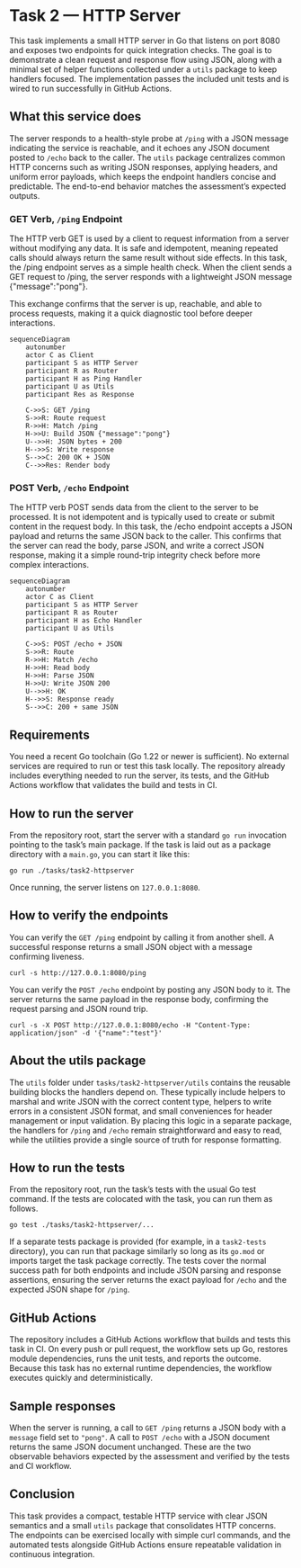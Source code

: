 # Task 2 — HTTP Server

This task implements a small HTTP server in Go that listens on port 8080 and exposes two endpoints for quick integration checks. The goal is to demonstrate a clean request and response flow using JSON, along with a minimal set of helper functions collected under a `utils` package to keep handlers focused. The implementation passes the included unit tests and is wired to run successfully in GitHub Actions.

## What this service does

The server responds to a health-style probe at `/ping` with a JSON message indicating the service is reachable, and it echoes any JSON document posted to `/echo` back to the caller. The `utils` package centralizes common HTTP concerns such as writing JSON responses, applying headers, and uniform error payloads, which keeps the endpoint handlers concise and predictable. The end-to-end behavior matches the assessment’s expected outputs.

### GET Verb, `/ping` Endpoint

The HTTP verb GET is used by a client to request information from a server without modifying any data. It is safe and idempotent, meaning repeated calls should always return the same result without side effects. In this task, the /ping endpoint serves as a simple health check. When the client sends a GET request to /ping, the server responds with a lightweight JSON message {"message":"pong"}. 

This exchange confirms that the server is up, reachable, and able to process requests, making it a quick diagnostic tool before deeper interactions. 

```mermaid
sequenceDiagram
    autonumber
    actor C as Client
    participant S as HTTP Server
    participant R as Router
    participant H as Ping Handler
    participant U as Utils
    participant Res as Response

    C->>S: GET /ping
    S->>R: Route request
    R->>H: Match /ping
    H->>U: Build JSON {"message":"pong"}
    U-->>H: JSON bytes + 200
    H-->>S: Write response
    S-->>C: 200 OK + JSON
    C-->>Res: Render body
```

### POST Verb, `/echo` Endpoint

The HTTP verb POST sends data from the client to the server to be processed. It is not idempotent and is typically used to create or submit content in the request body. In this task, the /echo endpoint accepts a JSON payload and returns the same JSON back to the caller. This confirms that the server can read the body, parse JSON, and write a correct JSON response, making it a simple round-trip integrity check before more complex interactions.

```mermaid
sequenceDiagram
    autonumber
    actor C as Client
    participant S as HTTP Server
    participant R as Router
    participant H as Echo Handler
    participant U as Utils

    C->>S: POST /echo + JSON
    S->>R: Route
    R->>H: Match /echo
    H->>H: Read body
    H->>H: Parse JSON
    H->>U: Write JSON 200
    U-->>H: OK
    H-->>S: Response ready
    S-->>C: 200 + same JSON
```

## Requirements

You need a recent Go toolchain (Go 1.22 or newer is sufficient). No external services are required to run or test this task locally. The repository already includes everything needed to run the server, its tests, and the GitHub Actions workflow that validates the build and tests in CI.

## How to run the server

From the repository root, start the server with a standard `go run` invocation pointing to the task’s main package. If the task is laid out as a package directory with a `main.go`, you can start it like this:

```
go run ./tasks/task2-httpserver
```

Once running, the server listens on `127.0.0.1:8080`.

## How to verify the endpoints

You can verify the `GET /ping` endpoint by calling it from another shell. A successful response returns a small JSON object with a message confirming liveness.

```
curl -s http://127.0.0.1:8080/ping
```

You can verify the `POST /echo` endpoint by posting any JSON body to it. The server returns the same payload in the response body, confirming the request parsing and JSON round trip.

```
curl -s -X POST http://127.0.0.1:8080/echo -H "Content-Type: application/json" -d '{"name":"test"}'
```

## About the utils package

The `utils` folder under `tasks/task2-httpserver/utils` contains the reusable building blocks the handlers depend on. These typically include helpers to marshal and write JSON with the correct content type, helpers to write errors in a consistent JSON format, and small conveniences for header management or input validation. By placing this logic in a separate package, the handlers for `/ping` and `/echo` remain straightforward and easy to read, while the utilities provide a single source of truth for response formatting.

## How to run the tests

From the repository root, run the task’s tests with the usual Go test command. If the tests are colocated with the task, you can run them as follows.

```
go test ./tasks/task2-httpserver/...
```

If a separate tests package is provided (for example, in a `task2-tests` directory), you can run that package similarly so long as its `go.mod` or imports target the task package correctly. The tests cover the normal success path for both endpoints and include JSON parsing and response assertions, ensuring the server returns the exact payload for `/echo` and the expected JSON shape for `/ping`.

## GitHub Actions

The repository includes a GitHub Actions workflow that builds and tests this task in CI. On every push or pull request, the workflow sets up Go, restores module dependencies, runs the unit tests, and reports the outcome. Because this task has no external runtime dependencies, the workflow executes quickly and deterministically.

## Sample responses

When the server is running, a call to `GET /ping` returns a JSON body with a `message` field set to `"pong"`. A call to `POST /echo` with a JSON document returns the same JSON document unchanged. These are the two observable behaviors expected by the assessment and verified by the tests and CI workflow.

## Conclusion

This task provides a compact, testable HTTP service with clear JSON semantics and a small `utils` package that consolidates HTTP concerns. The endpoints can be exercised locally with simple curl commands, and the automated tests alongside GitHub Actions ensure repeatable validation in continuous integration.
